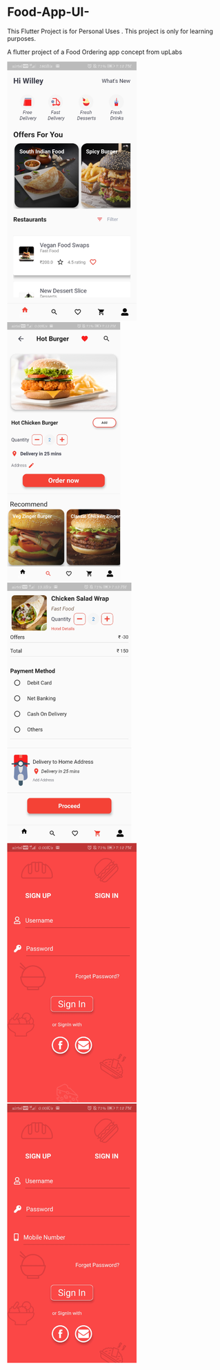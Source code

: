 # Food-App-UI-
This Flutter Project is for Personal Uses .
This project is only for learning purposes. 


A flutter project of a Food Ordering app concept from upLabs


<img src="ScreenShots/HomePage.jpg" height="600">




<img src="ScreenShots/OrderPage.jpg" height="600">




<img src="ScreenShots/PaymentPage.jpg" height="600">



<img src="ScreenShots/SignINPage.jpg" height="600">





<img src="ScreenShots/SignUp.jpg" height="600">
